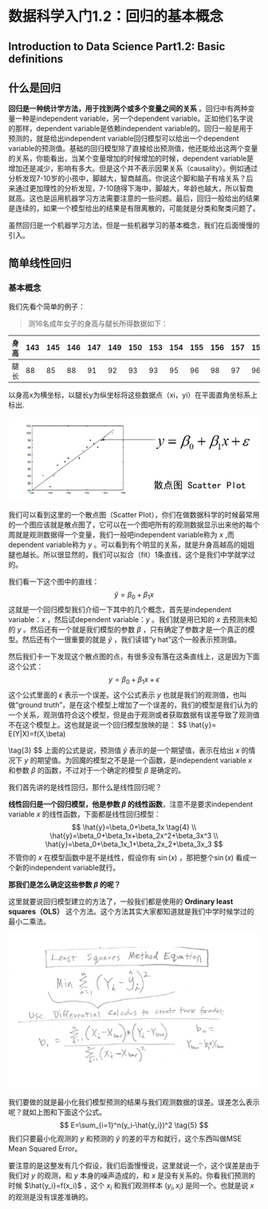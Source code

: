 # 数据科学入门1.2：回归的基本概念
## Introduction to Data Science Part1.2: Basic definitions

## 什么是回归
**回归是一种统计学方法，用于找到两个或多个变量之间的关系** 。回归中有两种变量一种是independent variable，另一个dependent variable。正如他们名字说的那样，dependent variable是依赖independent variable的。回归一般是用于预测的，就是给出independent variable回归模型可以给出一个dependent variable的预测值。基础的回归模型除了直接给出预测值，他还能给出这两个变量的关系，你能看出，当某个变量增加的时候增加的时候，dependent variable是增加还是减少，影响有多大。但是这个并不表示因果关系（causality）。例如通过分析发现7-10岁的小孩中，脚越大，智商越高。你说这个脚和脑子有啥关系？后来通过更加理性的分析发现，7-10随得下海中，脚越大，年龄也越大，所以智商就高。这也是运用机器学习方法需要注意的一些问题。最后，回归一般给出的结果是连续的，如果一个模型给出的结果是有限离散的，可能就是分类和聚类问题了。

虽然回归是一个机器学习方法，但是一些机器学习的基本概念，我们在后面慢慢的引入。

## 简单线性回归

### 基本概念

我们先看个简单的例子：


>测16名成年女子的身高与腿长所得数据如下：


|    身高    |    143    |    145    |    146    |    147    |    149    |    150    |    153    |    154    |    155    |    156    |    157    |    158    |    159    |    160    |    162    |    164    |
|------------|-----------|-----------|-----------|-----------|-----------|-----------|-----------|-----------|-----------|-----------|-----------|-----------|-----------|-----------|-----------|-----------|
|    腿长    |    88     |    85     |    88     |    91     |    92     |    93     |    93     |    95     |    96     |    98     |    97     |    96     |    98     |    99     |    100    |    102    |

以身高x为横坐标，以腿长y为纵坐标将这些数据点（xi，yi）在平面直角坐标系上标出. 

![](2020-02-10-23-48-46.png)

我们可以看到这里的一个散点图（Scatter Plot），你们在做数据科学的时候最常用的一个图应该就是散点图了，它可以在一个图吧所有的观测数据显示出来他的每个周就是观测数据得一个变量，我们一般吧independent variable称为 $x$ ,而dependent variable称为 $y$ 。可以看到有个明显的关系，就是升身高越高的姐姐腿也越长。所以很显然的，我们可以拟合（fit）1条直线，这个是我们中学就学过的。

我们看一下这个图中的直线：
$$
\hat{y}=\beta_0+\beta_1x \tag{1}
$$
这就是一个回归模型我们介绍一下其中的几个概念，首先是independent variable：$x$ ，然后试dependent variable：$y$ 。我们就是用已知的 $x$ 去预测未知的 $y$ 。然后还有一个就是我们模型的参数 $\beta$ ，只有确定了参数才是一个真正的模型。然后还有个一很重要的就是 $\hat{y}$ ，我们读错“y hat”这个一般表示预测值。

然后我们卡一下发现这个散点图的点，有很多没有落在这条直线上，这是因为下面这个公式：
$$
y=\beta_0+\beta_1x+\epsilon \tag{2}
$$
这个公式里面的 $\epsilon$ 表示一个误差。这个公式表示 $y$ 也就是我们的观测值，也叫做“ground truth”，是在这个模型上增加了一个误差的，我们的模型是我们认为的一个关系，观测值符合这个模型，但是由于观测或者获取数据有误差导致了观测值不在这个模型上。这也就是说一个回归模型放映的是：
$$
\hat{y}= E(Y|X)=f(X,\beta)

\tag{3}
$$
上面的公式是说，预测值 $\hat y$ 表示的是一个期望值，表示在给出 $x$ 的情况下 $y$ 的期望值。为回魔的模型之不是是一个函数，是independent variable $x$ 和参数 $\beta$ 的函数，不过对于一个确定的模型 $\beta$ 是确定的。

我们首先讲的是线性回归，那什么是线性回归呢？

**线性回归是一个回归模型，他是参数 $\beta$ 的线性函数**，注意不是要求independent variable $x$ 的线性函数，下面都是线性回归模型：
$$
\hat{y}=\beta_0+\beta_1x \tag{4}
\\
\hat{y}=\beta_0+\beta_1x+\beta_2x^2+\beta_3x^3
\\
\hat{y}=\beta_0+\beta_1x_1+\beta_2x_2+\beta_3x_3
$$
不管你的 $x$ 在模型函数中是不是线性，假设你有 $\sin(x)$ ，那把整个$\sin(x)$ 看成一个新的independent variable就行。

**那我们是怎么确定这些参数 $\beta$ 的呢？**

这里就要说回归模型建立的方法了，一般我们都是使用的 **Ordinary least squares（OLS）** 这个方法。这个方法其实大家都知道就是我们中学时候学过的最小二乘法。

![](2020-02-11-12-32-05.png)

我们要做的就是最小化我们模型预测的结果与我们观测数据的误差。误差怎么表示呢？就如上图和下面这个公式。
$$
E=\sum_{i=1}^n(y_i-\hat{y_i})^2 \tag{5}
$$
我们只要最小化观测的 $y$ 和预测的 $\hat{y}$ 的差的平方和就行，这个东西叫做MSE Mean Squared Error。

要注意的是这整发有几个假设，我们后面慢慢说，这里就说一个，这个误差是由于我们对 $y$ 的观测，和 $y$ 本身的噪声造成的，和 $x$ 是没有关系的。你看我们预测的时候 $\hat{y_i}=f(x_i)$ ，这个 $x_i$ 和我们观测样本 $(y_i,x_i)$ 是同一个。也就是说 $x$ 的观测是没有误差准确的。


